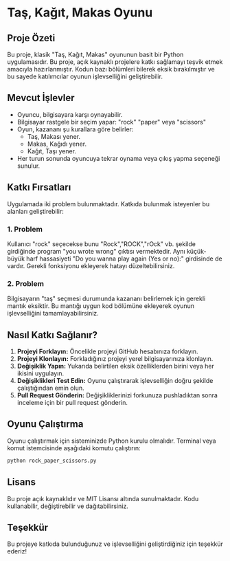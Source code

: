 # Taş, Kağıt, Makas Oyunu

## Proje Özeti
Bu proje, klasik "Taş, Kağıt, Makas" oyununun basit bir Python uygulamasıdır. Bu proje, açık kaynaklı projelere katkı sağlamayı teşvik etmek amacıyla hazırlanmıştır. Kodun bazı bölümleri bilerek eksik bırakılmıştır ve bu sayede katılımcılar oyunun işlevselliğini geliştirebilir.

## Mevcut İşlevler
- Oyuncu, bilgisayara karşı oynayabilir.
- Bilgisayar rastgele bir seçim yapar: "rock" "paper" veya "scissors"
- Oyun, kazananı şu kurallara göre belirler:
  - Taş, Makası yener.
  - Makas, Kağıdı yener.
  - Kağıt, Taşı yener.
- Her turun sonunda oyuncuya tekrar oynama veya çıkış yapma seçeneği sunulur.

## Katkı Fırsatları
Uygulamada iki problem bulunmaktadır. Katkıda bulunmak isteyenler bu alanları geliştirebilir:

### 1. Problem
Kullanıcı  "rock" seçecekse bunu "Rock","ROCK","rOck" vb. şekilde girdiğinde program "you wrote wrong" çıktısı vermektedir.
Aynı küçük-büyük harf hassasiyeti "Do you wanna play again (Yes or no):" girdisinde de vardır.
Gerekli fonksiyonu ekleyerek hatayı düzeltebilirsiniz.

### 2. Problem
Bilgisayarın "taş" seçmesi durumunda kazananı belirlemek için gerekli mantık eksiktir. Bu mantığı uygun kod bölümüne ekleyerek oyunun işlevselliğini tamamlayabilirsiniz.

## Nasıl Katkı Sağlanır?
1. **Projeyi Forklayın:** Öncelikle projeyi GitHub hesabınıza forklayın.
2. **Projeyi Klonlayın:** Forkladığınız projeyi yerel bilgisayarınıza klonlayın.
3. **Değişiklik Yapın:** Yukarıda belirtilen eksik özelliklerden birini veya her ikisini uygulayın.
4. **Değişiklikleri Test Edin:** Oyunu çalıştırarak işlevselliğin doğru şekilde çalıştığından emin olun.
5. **Pull Request Gönderin:** Değişikliklerinizi forkunuza pushladıktan sonra inceleme için bir pull request gönderin.

## Oyunu Çalıştırma
Oyunu çalıştırmak için sisteminizde Python kurulu olmalıdır. Terminal veya komut istemcisinde aşağıdaki komutu çalıştırın:
```bash
python rock_paper_scissors.py
```

## Lisans
Bu proje açık kaynaklıdır ve MIT Lisansı altında sunulmaktadır. Kodu kullanabilir, değiştirebilir ve dağıtabilirsiniz.

## Teşekkür
Bu projeye katkıda bulunduğunuz ve işlevselliğini geliştirdiğiniz için teşekkür ederiz!

